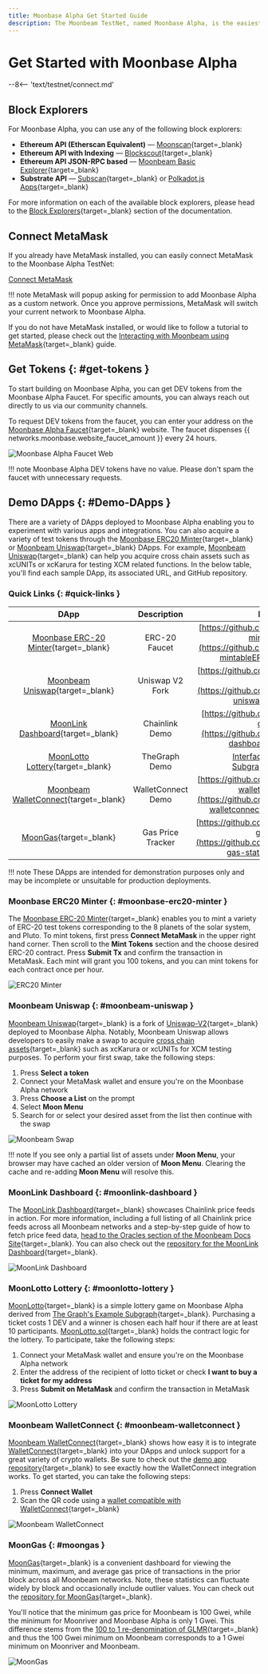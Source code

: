 ```yaml
---
title: Moonbase Alpha Get Started Guide
description: The Moonbeam TestNet, named Moonbase Alpha, is the easiest way to get started with a Polkadot environment. Follow this tutorial to connect to the TestNet.
---
```


# Get Started with Moonbase Alpha

--8<-- 'text/testnet/connect.md'

## Block Explorers

For Moonbase Alpha, you can use any of the following block explorers:

 - **Ethereum API (Etherscan Equivalent)** — [Moonscan](https://moonbase.moonscan.io/){target=_blank}
 - **Ethereum API with Indexing** — [Blockscout](https://moonbase-blockscout.testnet.moonbeam.network/){target=_blank}
 - **Ethereum API JSON-RPC based** — [Moonbeam Basic Explorer](https://moonbeam-explorer.netlify.app/?network=MoonbaseAlpha){target=_blank}
 - **Substrate API** — [Subscan](https://moonbase.subscan.io/){target=_blank} or [Polkadot.js Apps](https://polkadot.js.org/apps/?rpc=wss%3A%2F%2Fwss.api.moonbase.moonbeam.network#/explorer){target=_blank}
 
For more information on each of the available block explorers, please head to the [Block Explorers](/builders/get-started/explorers/){target=_blank} section of the documentation.

## Connect MetaMask

If you already have MetaMask installed, you can easily connect MetaMask to the Moonbase Alpha TestNet:

<div class="button-wrapper">
    <a href="#" class="md-button connectMetaMask" value="moonbase">Connect MetaMask</a>
</div>

!!! note
    MetaMask will popup asking for permission to add Moonbase Alpha as a custom network. Once you approve permissions, MetaMask will switch your current network to Moonbase Alpha.

If you do not have MetaMask installed, or would like to follow a tutorial to get started, please check out the [Interacting with Moonbeam using MetaMask](/tokens/connect/metamask/){target=_blank} guide.

## Get Tokens {: #get-tokens } 

To start building on Moonbase Alpha, you can get DEV tokens from the Moonbase Alpha Faucet. For specific amounts, you can always reach out directly to us via our community channels.

To request DEV tokens from the faucet, you can enter your address on the [Moonbase Alpha Faucet](https://apps.moonbeam.network/moonbase-alpha/faucet/){target=_blank} website. The faucet dispenses {{ networks.moonbase.website_faucet_amount }} every 24 hours.

![Moonbase Alpha Faucet Web](/images/builders/get-started/networks/moonbase/moonbase-1.png)

!!! note
    Moonbase Alpha DEV tokens have no value. Please don't spam the faucet with unnecessary requests.

## Demo DApps {: #Demo-DApps }

There are a variety of DApps deployed to Moonbase Alpha enabling you to experiment with various apps and integrations. You can also acquire a variety of test tokens through the [Moonbase ERC20 Minter](https://moonbase-minterc20.netlify.app/){target=_blank} or [Moonbeam Uniswap](https://moonbeam-swap.netlify.app/#/swap){target=_blank} DApps. For example, [Moonbeam Uniswap](https://moonbeam-swap.netlify.app/#/swap){target=_blank} can help you acquire cross chain assets such as xcUNITs or xcKarura for testing XCM related functions. In the below table, you'll find each sample DApp, its associated URL, and GitHub repository.

### Quick Links {: #quick-links }

|                                           DApp                                            |    Description     |                                                                        Repository                                                                        |
|:-----------------------------------------------------------------------------------------:|:------------------:|:--------------------------------------------------------------------------------------------------------------------------------------------------------:|
|     [Moonbase ERC-20 Minter](https://moonbase-minterc20.netlify.app/){target=_blank}      |   ERC-20 Faucet    |                [https://github.com/PureStake/moonbase-mintableERC20](https://github.com/PureStake/moonbase-mintableERC20){target=_blank}                 |
|        [Moonbeam Uniswap](https://moonbeam-swap.netlify.app/#/swap){target=_blank}        |  Uniswap V2 Fork   |                      [https://github.com/PureStake/moonbeam-uniswap](https://github.com/PureStake/moonbeam-uniswap){target=_blank}                       |
|       [MoonLink Dashboard](https://moonlink-dashboard.netlify.app/){target=_blank}        |   Chainlink Demo   |                    [https://github.com/PureStake/moonlink-dashboard](https://github.com/PureStake/moonlink-dashboard){target=_blank}                     |
|        [MoonLotto Lottery](https://moonbase-moonlotto.netlify.app/){target=_blank}        |   TheGraph Demo    | [Interface](https://github.com/PureStake/moonlotto-interface){target=_blank}, [Subgraph](https://github.com/PureStake/moonlotto-subgraph){target=_blank} |
| [Moonbeam WalletConnect](https://moonbeam-walletconnect-demo.netlify.app/){target=_blank} | WalletConnect Demo |           [https://github.com/PureStake/moonbeam-walletconnect-demo](https://github.com/PureStake/moonbeam-walletconnect-demo){target=_blank}            |
|              [MoonGas](https://moonbeam-gasinfo.netlify.app/){target=_blank}              | Gas Price Tracker  |                 [https://github.com/albertov19/moonbeam-gas-station](https://github.com/albertov19/moonbeam-gas-station){target=_blank}                  |


!!! note
    These DApps are intended for demonstration purposes only and may be incomplete or unsuitable for production deployments. 

### Moonbase ERC20 Minter {: #moonbase-erc20-minter } 

The [Moonbase ERC-20 Minter](https://moonbase-minterc20.netlify.app/){target=_blank} enables you to mint a variety of ERC-20 test tokens corresponding to the 8 planets of the solar system, and Pluto. To mint tokens, first press **Connect MetaMask** in the upper right hand corner. Then scroll to the **Mint Tokens** section and the choose desired ERC-20 contract. Press **Submit Tx** and confirm the transaction in MetaMask. Each mint will grant you 100 tokens, and you can mint tokens for each contract once per hour.

![ERC20 Minter](/images/builders/get-started/networks/moonbase/moonbase-2.png)

### Moonbeam Uniswap {: #moonbeam-uniswap } 

[Moonbeam Uniswap](https://moonbeam-swap.netlify.app/#/swap){target=_blank} is a fork of [Uniswap-V2](https://uniswap.org/blog/uniswap-v2){target=_blank} deployed to Moonbase Alpha. Notably, Moonbeam Uniswap allows developers to easily make a swap to acquire [cross chain assets](/builders/xcm/xc20/){target=_blank} such as xcKarura or xcUNITs for XCM testing purposes. To perform your first swap, take the following steps:

1. Press **Select a token** 
2. Connect your MetaMask wallet and ensure you're on the Moonbase Alpha network
3. Press **Choose a List** on the prompt
4. Select **Moon Menu** 
5. Search for or select your desired asset from the list then continue with the swap

![Moonbeam Swap](/images/builders/get-started/networks/moonbase/moonbase-3.png)

!!! note
    If you see only a partial list of assets under **Moon Menu**, your browser may have cached an older version of **Moon Menu**. Clearing the cache and re-adding **Moon Menu** will resolve this. 

### MoonLink Dashboard {: #moonlink-dashboard } 

The [MoonLink Dashboard](https://moonlink-dashboard.netlify.app/){target=_blank} showcases Chainlink price feeds in action. For more information, including a full listing of all Chainlink price feeds across all Moonbeam networks and a step-by-step guide of how to fetch price feed data, [head to the Oracles section of the Moonbeam Docs Site](/builders/integrations/oracles/chainlink/){target=_blank}. You can also check out the [repository for the MoonLink Dashboard](https://github.com/PureStake/moonlink-dashboard){target=_blank}. 

![MoonLink Dashboard](/images/builders/get-started/networks/moonbase/moonbase-4.png)

### MoonLotto Lottery {: #moonlotto-lottery } 

[MoonLotto](https://moonbase-moonlotto.netlify.app/){target=_blank} is a simple lottery game on Moonbase Alpha derived from [The Graph's Example Subgraph](https://github.com/graphprotocol/example-subgraph){target=_blank}.  Purchasing a ticket costs 1 DEV and a winner is chosen each half hour if there are at least 10 participants. [MoonLotto.sol](https://github.com/PureStake/moonlotto-subgraph/blob/main/contracts/MoonLotto.sol){target=_blank} holds the contract logic for the lottery. To participate, take the following steps:

1. Connect your MetaMask wallet and ensure you're on the Moonbase Alpha network
2. Enter the address of the recipient of lotto ticket or check **I want to buy a ticket for my address**
3. Press **Submit on MetaMask** and confirm the transaction in MetaMask

![MoonLotto Lottery](/images/builders/get-started/networks/moonbase/moonbase-5.png)

### Moonbeam WalletConnect {: #moonbeam-walletconnect } 

[Moonbeam WalletConnect](https://moonbeam-walletconnect-demo.netlify.app/){target=_blank} shows how easy it is to integrate [WalletConnect](https://walletconnect.com/){target=_blank} into your DApps and unlock support for a great variety of crypto wallets. Be sure to check out the [demo app repository](https://github.com/PureStake/moonbeam-walletconnect-demo){target=_blank} to see exactly how the WalletConnect integration works. To get started, you can take the following steps:

1. Press **Connect Wallet**
2. Scan the QR code using a [wallet compatible with WalletConnect](https://explorer.walletconnect.com/registry?type=wallet){target=_blank}

![Moonbeam WalletConnect](/images/builders/get-started/networks/moonbase/moonbase-6.png)

### MoonGas {: #moongas } 

[MoonGas](https://moonbeam-gasinfo.netlify.app/){target=_blank} is a convenient dashboard for viewing the minimum, maximum, and average gas price of transactions in the prior block across all Moonbeam networks. Note, these statistics can fluctuate widely by block and occasionally include outlier values. You can check out the [repository for MoonGas](https://github.com/albertov19/moonbeam-gas-station){target=_blank}. 

You'll notice that the minimum gas price for Moonbeam is 100 Gwei, while the minimum for Moonriver and Moonbase Alpha is only 1 Gwei. This difference stems from the [100 to 1 re-denomination of GLMR](https://moonbeam.foundation/news/moonbeam-community-announcement/){target=_blank} and thus the 100 Gwei minimum on Moonbeam corresponds to a 1 Gwei minimum on Moonriver and Moonbeam. 

![MoonGas](/images/builders/get-started/networks/moonbase/moonbase-7.png)
